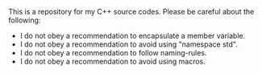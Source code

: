 This is a repository for my C++ source codes. Please be careful about the following:
- I do not obey a recommendation to encapsulate a member variable.
- I do not obey a recommendation to avoid using "namespace std".
- I do not obey a recommendation to follow naming-rules.
- I do not obey a recommendation to avoid using macros.
